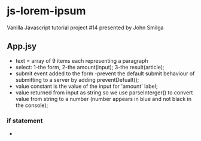 # js-lorem-ipsum
Vanilla Javascript tutorial project #14 presented by John Smilga


## App.jsy
- text = array of 9 items each representing a paragraph
- select: 1-the form, 2-the amount(input); 3-the result(article);
- submit event added to the form
-prevent the default submit behaviour of submitting to a server by adding preventDefualt();
- value constant is the value of the input for 'amount' label;
- value returned from input as string so we use parseInterger() to convert value from string to a number (number appears in blue and not black in the console);
### if statement 
- 
